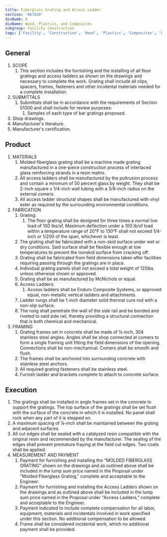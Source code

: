 ```yaml
---
title: Fiberglass Grating and Access Ladder
section: '067410'
divNumb: 6
divName: Wood, Plastics, and Composites
subgroup: Facility Construction
tags: ['Facility', 'Construction', 'Wood', 'Plastics', 'Composites', 'Fiberglass', 'Grating', 'Access', 'Ladder']
---
```


## General

1. SCOPE
   1. This section includes the furnishing and the installing of all floor gratings and access ladders as shown on the drawings and necessary to complete the work. Grating shall include all clips, spacers, frames, fasteners and other incidental materials needed for a complete installation.
2. SUBMITTALS
   1. Submittals shall be in accordance with the requirements of Section 01300 and shall include for review purposes:
      1. Samples of each type of bar gratings proposed.
2. Shop drawings.
3. Manufacturer's literature.
4. Manufacturer's certification.

## Product

1. MATERIALS
   1. Molded fiberglass grating shall be a machine made grating manufactured in a one-piece construction process of interlaced glass reinforcing strands in a resin matrix.
   1. All access ladders shall be manufactured by the pultrusion process and contain a minimum of 50 percent glass by weight. They shall be 2-inch square x 1/4-inch wall tubing with a 3/8-inch radius on the external comers.
   2. All access ladder structural shapes shall be manufactured with vinyl ester as required by the surrounding environmental conditions.
2. FABRICATION
   1. Grating:
         1. The floor grating shall be designed for three times a normal live load of 100 Ibs/sf, Maximum deflection under a 100 Ib/sf load within a temperature range of 20°F to 130°F shall not exceed 1/4-inch or 1/200 of the span, whichever is least.
	1. The grating shall be fabricated with a non-skid surface under wet or dry conditions. Said surface shall be flexible enough at low temperatures to prevent the nonskid surface from cracking off.
	2. Grating shall be fabricated from field dimensions taken after facilities requiring passing through the gratings are in place.
	3. Individual grating panels shall not exceed a total weight of 125Ibs unless otherwise shown or approved.
	4. Grating shall be as manufactured by McNichols or equal.
   1. Access Ladders:
      1. Access ladders shall be Enduro Composite Systems, or approved equal, non-metallic vertical ladders and attachments.
   2. Ladder rungs shall be 1-inch diameter solid thermal cure rod with a non-slip surface.
   3. The rung shall penetrate the wall of the side rail and be bonded and riveted to said side rail, thereby providing a structural connection that is both chemical and mechanical.
3. FRAMING
   1. Grating frames set in concrete shall be made of ¼-inch, 304 stainless steel angles. Angles shall be shop connected at comers to form a single framing unit fitting the field dimensions of the opening. Connections shall be non-mechanical. Comers shall be smooth and flush.
   2. The frames shall be anchored into surrounding concrete with stainless steel anchors.
   3. All required grating fasteners shall be stainless steel.
   4. Furnish ladder and brackets complete to attach to concrete surface.

## Execution

1. The gratings shall be installed in angle frames set in the concrete to support the gratings. The top surface of the gratings shall be set flush with the surface of the concrete in which it is installed. No panel shall rock when any part of it is stepped on.
2. A maximum spacing of ¼-inch shall be maintained between the grating and adjacent surfaces.
3. All cut edges shall be sealed with a catalyzed resin compatible with the original resin and recommended by the manufacturer. The sealing of the edges shall prevent premature fraying at the field cut edges. Two coats shall be applied.
4. MEASUREMENT AND PAYMENT
   1. Payment for furnishing and installing the "MOLDED FIBERGLASS GRATING" shown on the drawings and as outlined above shall be included in the lump sum price named in the Proposal under "Molded Fiberglass Grating," complete and acceptable to the Engineer.
   2. Payment for furnishing and installing the Access Ladders shown on the drawings and as outlined above shall be included in the lump sum price named in the Proposal under "Access Ladders," complete and acceptable to the Engineer.
   3. Payment indicated to include complete compensation for all labor, equipment, materials and incidentals involved in work specified under this section. No additional compensation to be allowed.
   4. Frame shall be considered incidental work, which no additional payment shall be provided.
